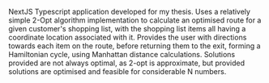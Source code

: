 NextJS Typescript application developed for my thesis. Uses a relatively simple 2-Opt algorithm implementation to calculate an optimised route for a given customer's shopping list, with the shopping list items all having a coordinate location associated with it. Provides the user with directions towards each item on the route, before returning them to the exit, forming a Hamiltonian cycle, using Manhattan distance calculations. Solutions provided are not always optimal, as 2-opt is approximate, but provided solutions are optimised and feasible for considerable N numbers.
